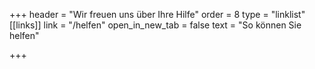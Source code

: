 +++
header = "Wir freuen uns über Ihre Hilfe"
order = 8
type = "linklist"
[[links]]
link = "/helfen"
open_in_new_tab = false
text = "So können Sie helfen"

+++
